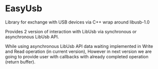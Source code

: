 # EasyUsb
Library for exchange with USB devices via C++ wrap around libusb-1.0

Provides 2 version of interaction with LibUsb via synchronous or asynchronous LibUsb API.

While using asynchronous LibUsb API data waiting implemented in Write and Read operation (in current version), However in next version we are going to provide user with callbacks with already completed operation (return buffer).
